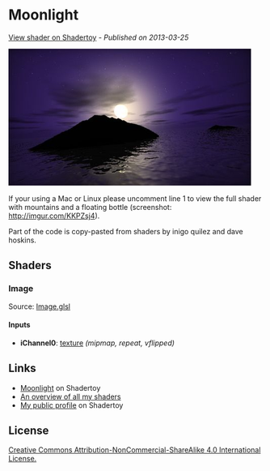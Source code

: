 ﻿# Moonlight
[View shader on Shadertoy](https://www.shadertoy.com/view/4sl3z4) - _Published on 2013-03-25_ 

![thumbnail](./thumbnail.jpg)

If your using a Mac or Linux please uncomment line 1 to view the full shader with mountains and a floating bottle (screenshot: http://imgur.com/KKPZsj4). 

Part of the code is copy-pasted from shaders by inigo quilez and dave hoskins.
## Shaders

### Image

Source: [Image.glsl](./Image.glsl)

#### Inputs

 * **iChannel0**: [texture](https://shadertoy.com/media/a/f735bee5b64ef98879dc618b016ecf7939a5756040c2cde21ccb15e69a6e1cfb.png) _(mipmap, repeat, vflipped)_

## Links
* [Moonlight](https://www.shadertoy.com/view/4sl3z4) on Shadertoy
* [An overview of all my shaders](https://reindernijhoff.net/shadertoy/)
* [My public profile](https://www.shadertoy.com/user/reinder) on Shadertoy

## License

[Creative Commons Attribution-NonCommercial-ShareAlike 4.0 International License.](https://creativecommons.org/licenses/by-nc-sa/4.0/)

